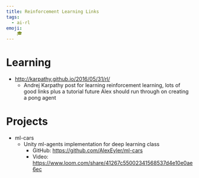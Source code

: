 ```yaml
---
title: Reinforcement Learning Links
tags:
  - ai-rl
emoji:
    🎓
---
```


# Learning
* http://karpathy.github.io/2016/05/31/rl/
   * Andrej Karpathy post for learning reinforcement learning, lots of good links plus a tutorial future Alex should run through on creating a pong agent

# Projects
* ml-cars
   * Unity ml-agents implementation for deep learning class
       * GitHub: https://github.com/AlexEyler/ml-cars
       * Video: https://www.loom.com/share/41267c55002341568537d4e10e0ae6ec